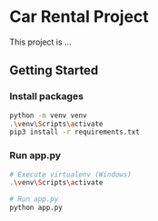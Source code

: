 # Car Rental Project

This project is ...

## Getting Started

### Install packages

```sh
python -m venv venv
.\venv\Scripts\activate
pip3 install -r requirements.txt
```

### Run app.py

```sh
# Execute virtualenv (Windows)
.\venv\Scripts\activate

# Run app.py
python app.py
```
